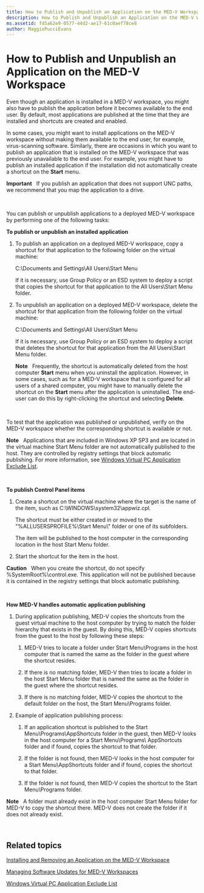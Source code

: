 ```yaml
---
title: How to Publish and Unpublish an Application on the MED-V Workspace
description: How to Publish and Unpublish an Application on the MED-V Workspace
ms.assetid: fd5a62e9-0577-44d2-ae17-61c0aef78ce8
author: MaggiePucciEvans
---
```


# How to Publish and Unpublish an Application on the MED-V Workspace


Even though an application is installed in a MED-V workspace, you might also have to publish the application before it becomes available to the end user. By default, most applications are published at the time that they are installed and shortcuts are created and enabled.

In some cases, you might want to install applications on the MED-V workspace without making them available to the end user, for example, virus-scanning software. Similarly, there are occasions in which you want to publish an application that is installed on the MED-V workspace that was previously unavailable to the end user. For example, you might have to publish an installed application if the installation did not automatically create a shortcut on the **Start** menu.

**Important**  
If you publish an application that does not support UNC paths, we recommend that you map the application to a drive.

 

You can publish or unpublish applications to a deployed MED-V workspace by performing one of the following tasks:

**To publish or unpublish an installed application**

1.  To publish an application on a deployed MED-V workspace, copy a shortcut for that application to the following folder on the virtual machine:

    C:\\Documents and Settings\\All Users\\Start Menu

    If it is necessary, use Group Policy or an ESD system to deploy a script that copies the shortcut for that application to the All Users\\Start Menu folder.

2.  To unpublish an application on a deployed MED-V workspace, delete the shortcut for that application from the following folder on the virtual machine:

    C:\\Documents and Settings\\All Users\\Start Menu

    If it is necessary, use Group Policy or an ESD system to deploy a script that deletes the shortcut for that application from the All Users\\Start Menu folder.

    **Note**  
    Frequently, the shortcut is automatically deleted from the host computer **Start** menu when you uninstall the application. However, in some cases, such as for a MED-V workspace that is configured for all users of a shared computer, you might have to manually delete the shortcut on the **Start** menu after the application is uninstalled. The end-user can do this by right-clicking the shortcut and selecting **Delete**.

     

To test that the application was published or unpublished, verify on the MED-V workspace whether the corresponding shortcut is available or not.

**Note**  
Applications that are included in Windows XP SP3 and are located in the virtual machine Start Menu folder are not automatically published to the host. They are controlled by registry settings that block automatic publishing. For more information, see [Windows Virtual PC Application Exclude List](windows-virtual-pc-application-exclude-list.md).

 

**To publish Control Panel items**

1.  Create a shortcut on the virtual machine where the target is the name of the item, such as C:\\WINDOWS\\system32\\appwiz.cpl.

    The shortcut must be either created in or moved to the "%ALLUSERSPROFILE%\\Start Menu\\" folder or one of its subfolders.

    The item will be published to the host computer in the corresponding location in the host Start Menu folder.

2.  Start the shortcut for the item in the host.

**Caution**  
When you create the shortcut, do not specify %SystemRoot%\\control.exe. This application will not be published because it is contained in the registry settings that block automatic publishing.

 

**How MED-V handles automatic application publishing**

1.  During application publishing, MED-V copies the shortcuts from the guest virtual machine to the host computer by trying to match the folder hierarchy that exists in the guest. By doing this, MED-V copies shortcuts from the guest to the host by following these steps:

    1.  MED-V tries to locate a folder under Start Menu\\Programs in the host computer that is named the same as the folder in the guest where the shortcut resides.

    2.  If there is no matching folder, MED-V then tries to locate a folder in the host Start Menu folder that is named the same as the folder in the guest where the shortcut resides.

    3.  If there is no matching folder, MED-V copies the shortcut to the default folder on the host, the Start Menu\\Programs folder.

2.  Example of application publishing process:

    1.  If an application shortcut is published to the Start Menu\\Programs\\AppShortcuts folder in the guest, then MED-V looks in the host computer for a Start Menu\\Programs\\ AppShortcuts folder and if found, copies the shortcut to that folder.

    2.  If the folder is not found, then MED-V looks in the host computer for a Start Menu\\AppShortcuts folder and if found, copies the shortcut to that folder.

    3.  If the folder is not found, then MED-V copies the shortcut to the Start Menu\\Programs folder.

**Note**  
A folder must already exist in the host computer Start Menu folder for MED-V to copy the shortcut there. MED-V does not create the folder if it does not already exist.

 

## Related topics


[Installing and Removing an Application on the MED-V Workspace](installing-and-removing-an-application-on-the-med-v-workspace.md)

[Managing Software Updates for MED-V Workspaces](managing-software-updates-for-med-v-workspaces.md)

[Windows Virtual PC Application Exclude List](windows-virtual-pc-application-exclude-list.md)

 

 





